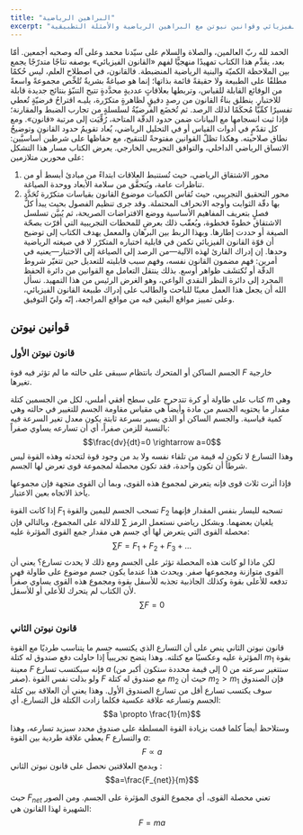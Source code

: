 ```yaml
---
title: "البراهين الرياضية"
excerpt: "تمهيد منهجي لفهم القانون الفيزيائي وقوانين نيوتن مع البراهين الرياضية والأمثلة التطبيقية."
---
```


الحمد لله ربّ العالمين، والصلاة والسلام على سيّدنا محمد وعلى آله وصحبه أجمعين.
أمّا بعد،
يقدِّم هذا الكتاب تمهيدًا منهجيًّا لفهم «القانون الفيزيائي» بوصفه نتاجًا متدرّجًا يجمع بين الملاحظة الكميّة والبنية الرياضية المنضبطة. فالقانون، في اصطلاح العلم، ليس حُكمًا مطلقًا على الطبيعة ولا حقيقةً قائمة بذاتها؛ إنما هو صياغةٌ بشريةٌ تُلخِّص مجموعةً واسعةً من الوقائع القابلة للقياس، وتربطها بعلاقاتٍ عدديةٍ محدَّدةٍ تتيح التنبّؤ بنتائج جديدة قابلة للاختبار.
ينطلق بناءُ القانون من رصدٍ دقيقٍ لظاهرةٍ متكرّرة، يليـه اقتراحُ فرضيّةٍ تُعطي تفسيرًا كمِّيًّا مُحكَمًا لذلك الرصد. ثم تُخضَع الفرضيّةُ لسلسلةٍ من تجارب الضبط والمقارنة؛ فإذا ثبت انسجامها مع البيانات ضمن حدود الدقّة المتاحة، رُقِّيَت إلى مرتبة «قانون». ومع كل تقدّمٍ في أدوات القياس أو في التحليل الرياضي، يُعاد تقويمُ حدود القانون وتوضيحُ نطاق صلاحيته. وهكذا تظلّ القوانين مفتوحةً للتنقيح، مع حفاظها على شرطين أساسيَّين: الاتساق الرياضي الداخلي، والتوافق التجريبي الخارجي.
يعرض الكتاب مسار هذا التشكل على محورين متلازمين:
1. محور الاشتقاق الرياضي، حيث تُستنبط العلاقات ابتداءً من مبادئ أبسط أو من تناظرات عامة، ويُتحقَّق من سلامة الأبعاد ووحدة الصياغة.
2. محور التحقيق التجريبي، حيث تُقاس الكميات موضوع القانون بقياسات متكرّرة تُحَدَّد بها دقّة الثوابت وأوجه الانحراف المحتملة.
وقد جرى تنظيم الفصول بحيث يبدأ كلُّ فصلٍ بتعريف المفاهيم الأساسية ووضع الافتراضات الصريحة، ثم يُبيَّن تسلسل الاشتقاق خطوةً فخطوة، ويُعقّب ذلك بعرضٍ للمحطات التجريبية التي أقرّت بصحّة الصيغة أو حددت إطارها. وبهذا الربط بين البرهان والمعمل يهدف الكتاب إلى توضيح أن قوّة القانون الفيزيائي تكمن في قابلية اختباره المتكرّر لا في صيغته الرياضية وحدها.
إن إدراك القارئ لهذه الآلية—من الرصد إلى الصياغة إلى الاختبار—يعنيه في أمرين: فهم مضمون القانون نفسه، وفهم سبب قابليته للتعديل حين تتغيّر شروط الدقّة أو تُكتشَف ظواهر أوسع. بذلك ينتقل التعامل مع القوانين من دائرة الحفظ المجرد إلى دائرة النظر النقدي الواعي، وهو الغرض الرئيس من هذا التمهيد.
نسأل الله أن يجعل هذا العمل معينًا للباحث والطالب على إدراك طبيعة القانون الفيزيائي، وعلى تمييز مواقع اليقين فيه من مواقع المراجعة، إنّه وليّ التوفيق.

## قوانين نيوتن
### قانون نيوتن الأول
الجسم الساكن أو المتحرك بانتظام سيبقى على حالته ما لم تؤثر فيه قوة $F$ خارجية تغيرها.

كتاب على طاولة أو كرة تتدحرج على سطح أفقي أملس، لكل من الجسمين كتلة $m$ وهي مقدار ما يحتويه الجسم من مادة وأيضاً هي مقياس مقاومة الجسم للتغيير في حالته وهي كمية قياسية. والجسم الساكن أو الذي يسير بسرعة ثابتة يكون معدل تغير السرعة فيه بالنسبة للزمن صفراً، أي أن تسارعه يساوي صفراً: 
    $$\frac{dv}{dt}=0 \rightarrow a=0$$
وهذا التسارع لا تكون له قيمة من تلقاء نفسه ولا بد من وجود قوة لتحدثه وهذه القوة ليس شرطاً أن تكون واحدة، فقد تكون محصلة لمجموعة قوى تعرض لها الجسم.

فإذا أثرت ثلاث قوى فإنه يتعرض لمجموع هذه القوى، وبما أن القوى متجهة فإن مجموعها يأخذ الاتجاه بعين الاعتبار.

إذا كانت القوة $F_1$ تسحب الجسم لليمين والقوة $F_2$ تسحبه لليسار بنفس المقدار فإنهما يلغيان بعضهما. وبشكل رياضي نستعمل الرمز $\sum$ للدلالة على المجموع، وبالتالي فإن محصلة القوى التي يتعرض لها أي جسم هي مقدار جمع القوى المؤثرة عليه:
    $$\textstyle\sum F = F_1 + F_2 + F_3 + \dots$$
لكن ماذا لو كانت هذه المحصلة تؤثر على الجسم ومع ذلك لا يحدث تسارع؟ يعني أن القوى متوازنة ومجموعها صفر. ويحدث هذا عندما يكون جسم موضوع على طاولة فهي تدفعه للأعلى بقوة وكذلك الجاذبية تجذبه للأسفل بقوة ومجموع هذه القوى يساوي صفراً لأن الكتاب لم يتحرك للأعلى أو للأسفل.
$$\textstyle\sum F = 0$$

### قانون نيوتن الثاني
قانون نيوتن الثاني ينص على أن التسارع الذي يكتسبه جسم ما يتناسب طرديًا مع القوة المؤثرة عليه وعكسيًا مع كتلته.
وهذا يتضح تجريبياً إذا حاولت دفع صندوق له كتلة $m_1$ بقوة معينة $F$ فإنه سيكتسب تسارع $a$ (ستتغير سرعته من 0 إلى قيمة محددة ستكون أكبر من صفر). ولو بذلت نفس القوة $F$ مع صندوق له كتلة $m_2$ حيث أن $m_2 > m_1$ فإن الصندوق سوف يكتسب تسارع أقل من تسارع الصندوق الأول. وهذا يعني أن العلاقة بين كتلة الجسم وتسارعه علاقة عكسية فكلما زادت الكتلة قل التسارع، أي:
$$a \propto \frac{1}{m}$$
وستلاحظ أيضاً كلما قمت بزيادة القوة المسلطة على صندوق محدد سيزيد تسارعه، وهذا يعطي علاقة طردية بين القوة $F$ والتسارع $a$:
$$F \propto a$$
وبدمج العلاقتين نحصل على قانون نيوتن الثاني :
$$a=\frac{F_{net}}{m}$$

حيث $F_{net}$ تعني محصلة القوى، أي مجموع القوى المؤثرة على الجسم. ومن الصور الشهيرة لهذا القانون هي:
$$F=ma$$